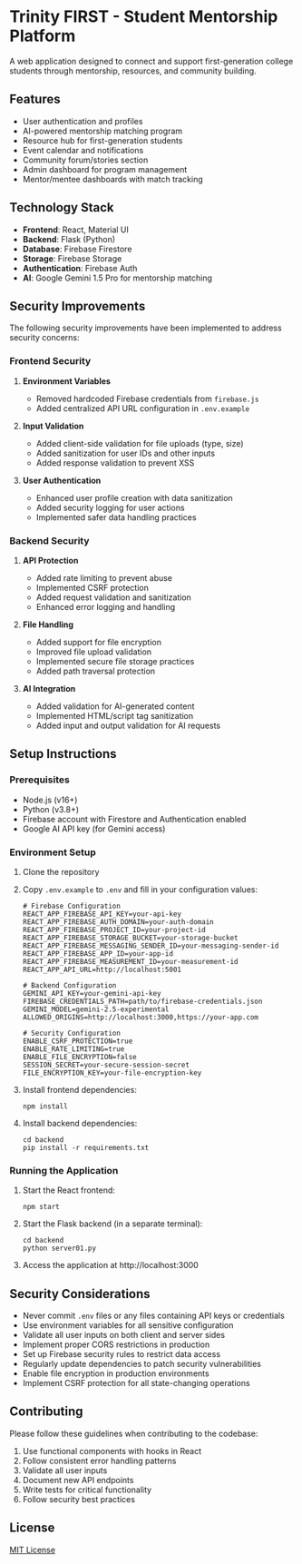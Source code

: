 # Trinity FIRST - Student Mentorship Platform

A web application designed to connect and support first-generation college students through mentorship, resources, and community building.

## Features

- User authentication and profiles
- AI-powered mentorship matching program
- Resource hub for first-generation students
- Event calendar and notifications
- Community forum/stories section
- Admin dashboard for program management
- Mentor/mentee dashboards with match tracking

## Technology Stack

- **Frontend**: React, Material UI
- **Backend**: Flask (Python)
- **Database**: Firebase Firestore
- **Storage**: Firebase Storage
- **Authentication**: Firebase Auth
- **AI**: Google Gemini 1.5 Pro for mentorship matching

## Security Improvements

The following security improvements have been implemented to address security concerns:

### Frontend Security

1. **Environment Variables**
   - Removed hardcoded Firebase credentials from `firebase.js`
   - Added centralized API URL configuration in `.env.example`

2. **Input Validation**
   - Added client-side validation for file uploads (type, size)
   - Added sanitization for user IDs and other inputs
   - Added response validation to prevent XSS

3. **User Authentication**
   - Enhanced user profile creation with data sanitization
   - Added security logging for user actions 
   - Implemented safer data handling practices

### Backend Security

1. **API Protection**
   - Added rate limiting to prevent abuse
   - Implemented CSRF protection
   - Added request validation and sanitization
   - Enhanced error logging and handling

2. **File Handling**
   - Added support for file encryption
   - Improved file upload validation
   - Implemented secure file storage practices
   - Added path traversal protection

3. **AI Integration**
   - Added validation for AI-generated content
   - Implemented HTML/script tag sanitization
   - Added input and output validation for AI requests

## Setup Instructions

### Prerequisites

- Node.js (v16+)
- Python (v3.8+)
- Firebase account with Firestore and Authentication enabled
- Google AI API key (for Gemini access)

### Environment Setup

1. Clone the repository
2. Copy `.env.example` to `.env` and fill in your configuration values:
   ```
   # Firebase Configuration
   REACT_APP_FIREBASE_API_KEY=your-api-key
   REACT_APP_FIREBASE_AUTH_DOMAIN=your-auth-domain
   REACT_APP_FIREBASE_PROJECT_ID=your-project-id
   REACT_APP_FIREBASE_STORAGE_BUCKET=your-storage-bucket
   REACT_APP_FIREBASE_MESSAGING_SENDER_ID=your-messaging-sender-id
   REACT_APP_FIREBASE_APP_ID=your-app-id
   REACT_APP_FIREBASE_MEASUREMENT_ID=your-measurement-id
   REACT_APP_API_URL=http://localhost:5001

   # Backend Configuration
   GEMINI_API_KEY=your-gemini-api-key
   FIREBASE_CREDENTIALS_PATH=path/to/firebase-credentials.json
   GEMINI_MODEL=gemini-2.5-experimental
   ALLOWED_ORIGINS=http://localhost:3000,https://your-app.com

   # Security Configuration
   ENABLE_CSRF_PROTECTION=true
   ENABLE_RATE_LIMITING=true
   ENABLE_FILE_ENCRYPTION=false
   SESSION_SECRET=your-secure-session-secret
   FILE_ENCRYPTION_KEY=your-file-encryption-key
   ```

3. Install frontend dependencies:
   ```
   npm install
   ```

4. Install backend dependencies:
   ```
   cd backend
   pip install -r requirements.txt
   ```

### Running the Application

1. Start the React frontend:
   ```
   npm start
   ```

2. Start the Flask backend (in a separate terminal):
   ```
   cd backend
   python server01.py
   ```

3. Access the application at http://localhost:3000

## Security Considerations

- Never commit `.env` files or any files containing API keys or credentials
- Use environment variables for all sensitive configuration
- Validate all user inputs on both client and server sides
- Implement proper CORS restrictions in production
- Set up Firebase security rules to restrict data access
- Regularly update dependencies to patch security vulnerabilities
- Enable file encryption in production environments
- Implement CSRF protection for all state-changing operations

## Contributing

Please follow these guidelines when contributing to the codebase:

1. Use functional components with hooks in React
2. Follow consistent error handling patterns
3. Validate all user inputs
4. Document new API endpoints
5. Write tests for critical functionality
6. Follow security best practices

## License

[MIT License](LICENSE)
